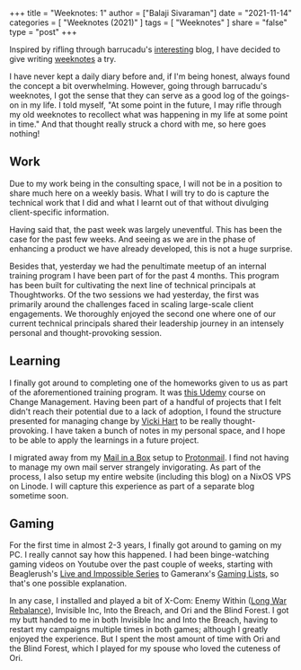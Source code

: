 +++
title = "Weeknotes: 1"
author = ["Balaji Sivaraman"]
date = "2021-11-14"
categories = [
  "Weeknotes (2021)"
]
tags = [
  "Weeknotes"
]
share = "false"
type = "post"
+++

Inspired by rifling through barrucadu's
[interesting](https://memo.barrucadu.co.uk/taxon/weeknotes.html) blog,
I have decided to give writing [weeknotes](https://weeknot.es/) a try.

I have never kept a daily diary before and, if I'm being honest,
always found the concept a bit overwhelming. However, going through
barrucadu's weeknotes, I got the sense that they can serve as a good
log of the goings-on in my life. I told myself, "At some point in the
future, I may rifle through my old weeknotes to recollect what was
happening in my life at some point in time." And that thought really
struck a chord with me, so here goes nothing!

## Work

Due to my work being in the consulting space, I will not be in a
position to share much here on a weekly basis. What I will try to do
is capture the technical work that I did and what I learnt out of that
without divulging client-specific information.

Having said that, the past week was largely uneventful. This has been
the case for the past few weeks. And seeing as we are in the phase of
enhancing a product we have already developed, this is not a huge
surprise.

Besides that, yesterday we had the penultimate meetup of an internal
training program I have been part of for the past 4 months. This
program has been built for cultivating the next line of technical
principals at Thoughtworks. Of the two sessions we had yesterday, the
first was primarily around the challenges faced in scaling large-scale
client engagements. We thoroughly enjoyed the second one where one of
our current technical principals shared their leadership journey in an
intensely personal and thought-provoking session.

## Learning

I finally got around to completing one of the homeworks given to us as
part of the aforementioned training program. It was [this
Udemy](https://www.udemy.com/course/change-management-for-organizations/)
course on Change Management. Having been part of a handful of projects
that I felt didn't reach their potential due to a lack of adoption, I
found the structure presented for managing change by [Vicki
Hart](https://www.vickihart.net/about-us/) to be really
thought-provoking. I have taken a bunch of notes in my personal space,
and I hope to be able to apply the learnings in a future project.

I migrated away from my [Mail in a Box](https://mailinabox.email/)
setup to [Protonmail](https://protonmail.com/). I find not having to
manage my own mail server strangely invigorating. As part of the
process, I also setup my entire website (including this blog) on a
NixOS VPS on Linode. I will capture this experience as part of a
separate blog sometime soon.

## Gaming

For the first time in almost 2-3 years, I finally got around to gaming
on my PC. I really cannot say how this happened. I had been
binge-watching gaming videos on Youtube over the past couple of weeks,
starting with Beaglerush's [Live and Impossible
Series](https://www.youtube.com/playlist?list=PLXctaw5JGF4Inwdinw7ijDafjKlVC2oDo)
to Gameranx's [Gaming
Lists](https://www.youtube.com/playlist?list=PLJAzFcYKyx4Ssai8iY2ICMFcRPa0LVom_), so that's one possible explanation.

In any case, I installed and played a bit of X-Com: Enemy Within
([Long War Rebalance](https://www.nexusmods.com/xcom/mods/686)),
Invisible Inc, Into the Breach, and Ori and the Blind Forest. I got my
butt handed to me in both Invisible Inc and Into the Breach, having to
restart my campaigns multiple times in both games; although I greatly
enjoyed the experience. But I spent the most amount of time with Ori
and the Blind Forest, which I played for my spouse who loved the
cuteness of Ori.
